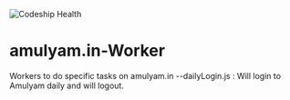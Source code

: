 ![Codeship Health](https://www.codeship.io/projects/487d7380-6a57-0131-a393-1a6435260fb8/status)


amulyam.in-Worker
=================

Workers to do specific tasks on amulyam.in
    --dailyLogin.js : Will login to Amulyam daily and will logout.
